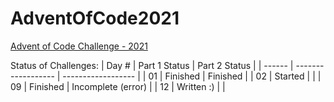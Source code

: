 # AdventOfCode2021
[Advent of Code Challenge - 2021](https://adventofcode.com/2021/)

Status of Challenges:
| Day #  | Part 1 Status      | Part 2 Status      |
| ------ | ------------------ | ------------------ |
| 01     | Finished           | Finished           |
| 02     | Started            |                    |
| 09     | Finished           | Incomplete (error) |
| 12     | Written :)         |                    |
